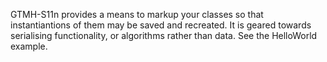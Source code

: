 GTMH-S11n provides a means to markup your classes so that instantiantions of them may be saved and recreated. It is geared towards serialising functionality, or algorithms rather than data. See the HelloWorld example.
